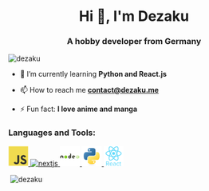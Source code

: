 <h1 align="center">Hi 👋, I'm Dezaku</h1>
<h3 align="center">A hobby developer from Germany</h3>

<p align="left"> <img src="https://komarev.com/ghpvc/?username=dezaku&label=Profile%20views&color=8000ff&style=flat" alt="dezaku" /> </p>

- 🌱 I’m currently learning **Python and React.js**

- 📫 How to reach me **contact@dezaku.me**

- ⚡ Fun fact: **I love anime and manga**


<h3 align="left">Languages and Tools:</h3>
<p align="left"> <a href="https://developer.mozilla.org/en-US/docs/Web/JavaScript" target="_blank" rel="noreferrer"> <img src="https://raw.githubusercontent.com/devicons/devicon/master/icons/javascript/javascript-original.svg" alt="javascript" width="40" height="40"/> </a> <a href="https://nextjs.org/" target="_blank" rel="noreferrer"> <img src="https://cdn.worldvectorlogo.com/logos/nextjs-2.svg" alt="nextjs" width="40" height="40"/> </a> <a href="https://nodejs.org" target="_blank" rel="noreferrer"> <img src="https://raw.githubusercontent.com/devicons/devicon/master/icons/nodejs/nodejs-original-wordmark.svg" alt="nodejs" width="40" height="40"/> </a> <a href="https://www.python.org" target="_blank" rel="noreferrer"> <img src="https://raw.githubusercontent.com/devicons/devicon/master/icons/python/python-original.svg" alt="python" width="40" height="40"/> </a> <a href="https://reactjs.org/" target="_blank" rel="noreferrer"> <img src="https://raw.githubusercontent.com/devicons/devicon/master/icons/react/react-original-wordmark.svg" alt="react" width="40" height="40"/> </a> </p>






<p>&nbsp;<img align="center" src="https://github-readme-stats.vercel.app/api?username=dezaku&show_icons=true&theme=dark&bg_color=8000ff&locale=de" alt="dezaku" /></p>
